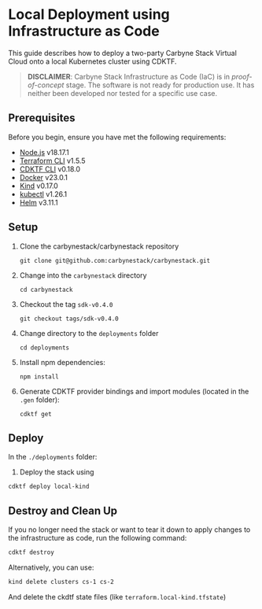 # Local Deployment using Infrastructure as Code

This guide describes how to deploy a two-party Carbyne Stack Virtual Cloud
onto a local Kubernetes cluster using CDKTF.

> **DISCLAIMER**: Carbyne Stack Infrastructure as Code (IaC) is in
> *proof-of-concept* stage. The software is not ready for production
> use. It has neither been developed nor tested for a specific use case.

## Prerequisites

Before you begin, ensure you have met the following requirements:

- [Node.js](https://nodejs.org/en/download) v18.17.1
- [Terraform CLI](https://developer.hashicorp.com/terraform/downloads) v1.5.5
- [CDKTF CLI](https://developer.hashicorp.com/terraform/tutorials/cdktf/cdktf-install)
  v0.18.0
- [Docker](https://docs.docker.com/engine/install/ubuntu/) v23.0.1
- [Kind](https://kind.sigs.k8s.io/) v0.17.0
- [kubectl](https://kubernetes.io/docs/tasks/tools/install-kubectl-linux/) v1.26.1
- [Helm](https://helm.sh/docs/intro/install/) v3.11.1

## Setup

1. Clone the carbynestack/carbynestack repository

    ```shell
    git clone git@github.com:carbynestack/carbynestack.git
    ```

1. Change into the `carbynestack` directory

    ```shell
    cd carbynestack
    ```

1. Checkout the tag `sdk-v0.4.0`

    ```shell
    git checkout tags/sdk-v0.4.0
    ```

1. Change directory to the `deployments` folder

    ```shell
    cd deployments
    ```

1. Install npm dependencies:

    ```shell
    npm install
    ```

1. Generate CDKTF provider bindings and import modules (located in the `.gen` folder):

    ```shell
    cdktf get
    ```

## Deploy

In the `./deployments` folder:

1. Deploy the stack using

```shell
cdktf deploy local-kind
```

## Destroy and Clean Up

If you no longer need the stack or want to tear it down to apply changes to the
infrastructure as code, run the following command:

```bash
cdktf destroy
```

Alternatively, you can use:

```bash
kind delete clusters cs-1 cs-2
```

And delete the ckdtf state files (like `terraform.local-kind.tfstate`)
